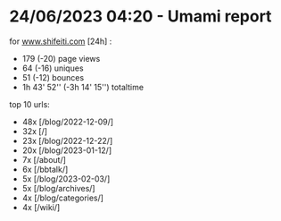 # 24/06/2023 04:20 - Umami report
for www.shifeiti.com [24h] :

 - 179 (-20) page views
 - 64 (-16) uniques
 - 51 (-12) bounces
 - 1h 43' 52'' (-3h 14' 15'') totaltime


top 10 urls:
 - 48x [/blog/2022-12-09/]
 - 32x [/]
 - 23x [/blog/2022-12-22/]
 - 20x [/blog/2023-01-12/]
 - 7x [/about/]
 - 6x [/bbtalk/]
 - 5x [/blog/2023-02-03/]
 - 5x [/blog/archives/]
 - 4x [/blog/categories/]
 - 4x [/wiki/]


